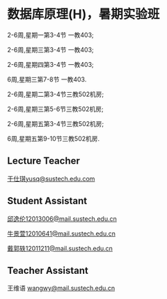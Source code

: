 # 数据库原理(H)，暑期实验班

2-6周,星期一第3-4节 一教403;

2-6周,星期三第3-4节 一教403;

2-6周,星期四第3-4节 一教403;

6周,星期三第7-8节 一教403.

2-6周,星期二第3-4节三教502机房;

2-6周,星期三第5-6节三教502机房;

2-6周,星期五第3-4节三教502机房;

6周,星期五第9-10节三教502机房.

 

## Lecture Teacher 

于仕琪yusq@sustech.edu.com

 

## Student Assistant

邱逸伦12013006@mail.sustech.edu.cn

牛景萱12010641@mail.sustech.edu.cn

戴郭轶12011211@mail.sustech.edu.cn

 

## Teacher Assistant

王维语 wangwy@mail.sustech.edu.cn
